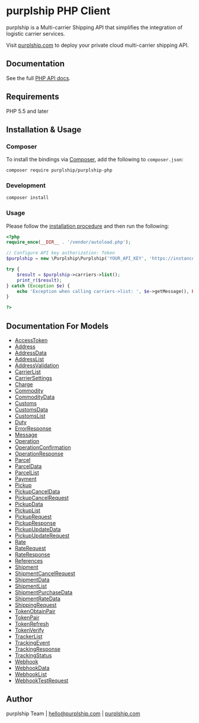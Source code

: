 # purplship PHP Client

purplship is a Multi-carrier Shipping API that simplifies the integration of logistic carrier services.

Visit [purplship.com](https://purplship.com) to deploy your private cloud multi-carrier shipping API.

## Documentation

See the full [PHP API docs](https://docs.purplship.com).

## Requirements

PHP 5.5 and later

## Installation & Usage

### Composer

To install the bindings via [Composer](http://getcomposer.org/), add the following to `composer.json`:

```bash
composer require purplship/purplship-php
```

### Development

```bash
composer install
```

### Usage

Please follow the [installation procedure](#installation--usage) and then run the following:

```php
<?php
require_once(__DIR__ . '/vendor/autoload.php');

// Configure API key authorization: Token
$purplship = new \Purplship\Purplship('YOUR_API_KEY', 'https://instance.purplship.api');

try {
    $result = $purplship->carriers->list();
    print_r($result);
} catch (Exception $e) {
    echo 'Exception when calling carriers->list: ', $e->getMessage(), PHP_EOL;
}

?>
```

## Documentation For Models

- [AccessToken](docs/Model/AccessToken.md)
- [Address](docs/Model/Address.md)
- [AddressData](docs/Model/AddressData.md)
- [AddressList](docs/Model/AddressList.md)
- [AddressValidation](docs/Model/AddressValidation.md)
- [CarrierList](docs/Model/CarrierList.md)
- [CarrierSettings](docs/Model/CarrierSettings.md)
- [Charge](docs/Model/Charge.md)
- [Commodity](docs/Model/Commodity.md)
- [CommodityData](docs/Model/CommodityData.md)
- [Customs](docs/Model/Customs.md)
- [CustomsData](docs/Model/CustomsData.md)
- [CustomsList](docs/Model/CustomsList.md)
- [Duty](docs/Model/Duty.md)
- [ErrorResponse](docs/Model/ErrorResponse.md)
- [Message](docs/Model/Message.md)
- [Operation](docs/Model/Operation.md)
- [OperationConfirmation](docs/Model/OperationConfirmation.md)
- [OperationResponse](docs/Model/OperationResponse.md)
- [Parcel](docs/Model/Parcel.md)
- [ParcelData](docs/Model/ParcelData.md)
- [ParcelList](docs/Model/ParcelList.md)
- [Payment](docs/Model/Payment.md)
- [Pickup](docs/Model/Pickup.md)
- [PickupCancelData](docs/Model/PickupCancelData.md)
- [PickupCancelRequest](docs/Model/PickupCancelRequest.md)
- [PickupData](docs/Model/PickupData.md)
- [PickupList](docs/Model/PickupList.md)
- [PickupRequest](docs/Model/PickupRequest.md)
- [PickupResponse](docs/Model/PickupResponse.md)
- [PickupUpdateData](docs/Model/PickupUpdateData.md)
- [PickupUpdateRequest](docs/Model/PickupUpdateRequest.md)
- [Rate](docs/Model/Rate.md)
- [RateRequest](docs/Model/RateRequest.md)
- [RateResponse](docs/Model/RateResponse.md)
- [References](docs/Model/References.md)
- [Shipment](docs/Model/Shipment.md)
- [ShipmentCancelRequest](docs/Model/ShipmentCancelRequest.md)
- [ShipmentData](docs/Model/ShipmentData.md)
- [ShipmentList](docs/Model/ShipmentList.md)
- [ShipmentPurchaseData](docs/Model/ShipmentPurchaseData.md)
- [ShipmentRateData](docs/Model/ShipmentRateData.md)
- [ShippingRequest](docs/Model/ShippingRequest.md)
- [TokenObtainPair](docs/Model/TokenObtainPair.md)
- [TokenPair](docs/Model/TokenPair.md)
- [TokenRefresh](docs/Model/TokenRefresh.md)
- [TokenVerify](docs/Model/TokenVerify.md)
- [TrackerList](docs/Model/TrackerList.md)
- [TrackingEvent](docs/Model/TrackingEvent.md)
- [TrackingResponse](docs/Model/TrackingResponse.md)
- [TrackingStatus](docs/Model/TrackingStatus.md)
- [Webhook](docs/Model/Webhook.md)
- [WebhookData](docs/Model/WebhookData.md)
- [WebhookList](docs/Model/WebhookList.md)
- [WebhookTestRequest](docs/Model/WebhookTestRequest.md)

## Author

purplship Team | hello@purplship.com | [purplship.com](https://purplship.com)
